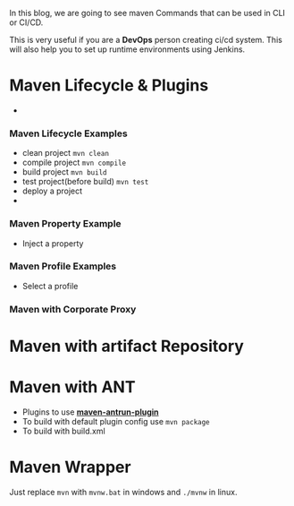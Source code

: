 In this blog, we are going to see maven Commands that can be used in CLI or CI/CD.

This is very useful if you are a **DevOps** person creating ci/cd system. This will also help you to set up runtime environments using Jenkins.

# Maven Lifecycle & Plugins 
- 

### Maven Lifecycle Examples 
- clean project ```mvn clean```
- compile project ```mvn compile```
- build project ```mvn build```
- test project(before build) ```mvn test```
- deploy a project 
- 
### Maven Property Example 

- Inject a property 

### Maven Profile Examples 

- Select a profile 

### Maven with Corporate Proxy 

# Maven with artifact Repository  

# Maven with ANT 
- Plugins to use [**maven-antrun-plugin**](https://mvnrepository.com/artifact/org.apache.maven.plugins/maven-antrun-plugin) 
- To build with default plugin config use ```mvn package```
- To build with build.xml

# Maven Wrapper 

Just replace ```mvn``` with ```mvnw.bat``` in windows and ```./mvnw``` in linux. 